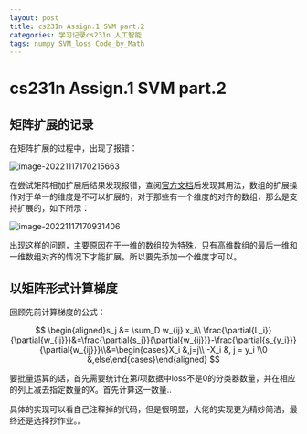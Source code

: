 ```yaml
---
layout: post
title: cs231n Assign.1 SVM part.2
categories: 学习记录cs231n 人工智能 
tags: numpy SVM_loss Code_by_Math
---
```

# cs231n Assign.1 SVM part.2

## 矩阵扩展的记录

在矩阵扩展的过程中，出现了报错：

![image-20221117170215663](https://lh-picbed.oss-cn-chengdu.aliyuncs.com/image-20221117170215663.png)

在尝试矩阵相加扩展后结果发现报错，查阅[官方文档](https://numpy.org/doc/stable/user/basics.broadcasting.html)后发现其用法，数组的扩展操作对于单一的维度是不可以扩展的，对于那些有一个维度的对齐的数组，那么是支持扩展的，如下所示：

![image-20221117170931406](https://lh-picbed.oss-cn-chengdu.aliyuncs.com/image-20221117170931406.png)

出现这样的问题，主要原因在于一维的数组较为特殊，只有高维数组的最后一维和一维数组对齐的情况下才能扩展。所以要先添加一个维度才可以。

## 以矩阵形式计算梯度

回顾先前计算梯度的公式：

$$
\begin{aligned}s_j &= \sum_D w_{ij} x_i\\ \frac{\partial{L_i}}{\partial{w_{ij}}}&=\frac{\partial{s_j}}{\partial{w_{ij}}}-\frac{\partial{s_{y_i}}}{\partial{w_{ij}}}\\&=\begin{cases}X_i &,j=j\\ -X_i &, j = y_i \\0 &,else\end{cases}\end{aligned}
$$

要批量运算的话，首先需要统计在第$i$项数据中loss不是0的分类器数量，并在相应的列上减去指定数量的$X$。首先计算这一数量..

具体的实现可以看自己注释掉的代码，但是很明显，大佬的实现更为精妙简洁，最终还是选择抄作业。。







